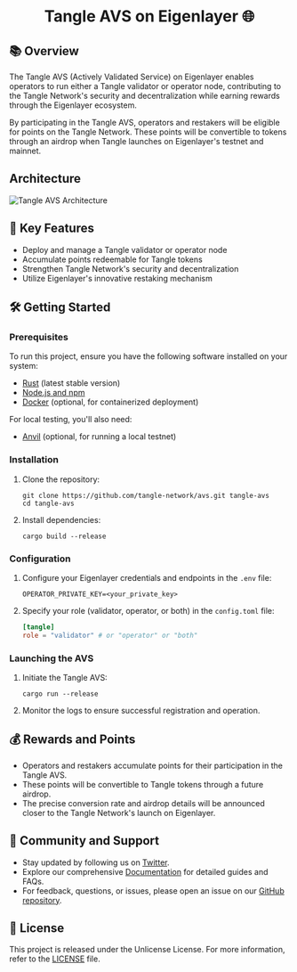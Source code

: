 # <h1 align="center"> Tangle AVS on Eigenlayer 🌐 </h1>

## 📚 Overview

The Tangle AVS (Actively Validated Service) on Eigenlayer enables operators to run either a Tangle validator or operator node, contributing to the Tangle Network's security and decentralization while earning rewards through the Eigenlayer ecosystem.

By participating in the Tangle AVS, operators and restakers will be eligible for points on the Tangle Network. These points will be convertible to tokens through an airdrop when Tangle launches on Eigenlayer's testnet and mainnet.

## Architecture

![Tangle AVS Architecture](asset/architecture.png)

## 🚀 Key Features

- Deploy and manage a Tangle validator or operator node
- Accumulate points redeemable for Tangle tokens
- Strengthen Tangle Network's security and decentralization
- Utilize Eigenlayer's innovative restaking mechanism

## 🛠️ Getting Started

### Prerequisites

To run this project, ensure you have the following software installed on your system:

- [Rust](https://www.rust-lang.org/tools/install) (latest stable version)
- [Node.js and npm](https://nodejs.org/)
- [Docker](https://www.docker.com/get-started) (optional, for containerized deployment)

For local testing, you'll also need:

- [Anvil](https://book.getfoundry.sh/getting-started/installation) (optional, for running a local testnet)

### Installation

1. Clone the repository:
   ```
   git clone https://github.com/tangle-network/avs.git tangle-avs
   cd tangle-avs
   ```

2. Install dependencies:
   ```
   cargo build --release
   ```

### Configuration

1. Configure your Eigenlayer credentials and endpoints in the `.env` file:
   ```
   OPERATOR_PRIVATE_KEY=<your_private_key>
   ```

2. Specify your role (validator, operator, or both) in the `config.toml` file:
   ```toml
   [tangle]
   role = "validator" # or "operator" or "both"
   ```

### Launching the AVS

1. Initiate the Tangle AVS:
   ```
   cargo run --release
   ```

2. Monitor the logs to ensure successful registration and operation.

## 💰 Rewards and Points

- Operators and restakers accumulate points for their participation in the Tangle AVS.
- These points will be convertible to Tangle tokens through a future airdrop.
- The precise conversion rate and airdrop details will be announced closer to the Tangle Network's launch on Eigenlayer.

## 🤝 Community and Support

- Stay updated by following us on [Twitter](https://twitter.com/tangle_network).
- Explore our comprehensive [Documentation](https://docs.tangle.tools) for detailed guides and FAQs.
- For feedback, questions, or issues, please open an issue on our [GitHub repository](https://github.com/webb-tools/blueprint-template/issues).

## 📜 License

This project is released under the Unlicense License. For more information, refer to the [LICENSE](./LICENSE) file.